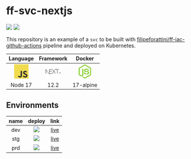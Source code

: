 # ff-svc-nextjs
 ![](https://github.com/filipeforattini/ff-svc-nextjs/actions/workflows/pipeline.yml/badge.svg) ![](https://img.shields.io/badge/%20%20%F0%9F%93%A6%F0%9F%9A%80-semantic--release-e10079.svg)

This repository is an example of a `svc` to be built with [filipeforattini/ff-iac-github-actions](https://github.com/filipeforattini/ff-iac-github-actions) pipeline and deployed on Kubernetes.


| Language | Framework | Docker |
|:---:|:---:|:---:|
| <img src="https://raw.githubusercontent.com/devicons/devicon/master/icons/javascript/javascript-original.svg" title="React" width="40" height="40"/> | <img src="https://raw.githubusercontent.com/devicons/devicon/master/icons/nextjs/nextjs-original-wordmark.svg" title="React" width="40" height="40"/> | <img src="https://raw.githubusercontent.com/devicons/devicon/master/icons/nodejs/nodejs-original.svg" title="React" width="40" height="40"/> |
| Node 17 | 12.2 | 17-alpine |


## Environments

| name | deploy | link |
|:---:|:---:|:---:|
| dev | ![](https://img.shields.io/github/deployments/filipeforattini/ff-svc-nextjs/dev?label=deploy) | [live](https://ff-svc-nextjs.dev.forattini.app/) |
| stg | ![](https://img.shields.io/github/deployments/filipeforattini/ff-svc-nextjs/stg?label=deploy) | [live](https://ff-svc-nextjs.stg.forattini.app/) |
| prd | ![](https://img.shields.io/github/deployments/filipeforattini/ff-svc-nextjs/prd?label=deploy) | [live](https://ff-svc-nextjs.prd.forattini.app/) |

